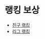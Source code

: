 # 랭킹 보상

- [친구 랭킹](https://github.com/moomin-04/YOLO-2018920056/blob/%EB%9E%AD%ED%82%B9_%EB%9E%AD%ED%82%B9%EB%B3%B4%EC%83%81_%EC%B9%9C%EA%B5%AC%EB%9E%AD%ED%82%B9/%EC%9C%A0%EC%8A%B9%EB%A6%AC/2018920031_%EC%9C%A0%EC%8A%B9%EB%A6%AC/%EB%9E%AD%ED%82%B9%EB%B3%B4%EC%83%81_%EC%B9%9C%EA%B5%AC%EB%9E%AD%ED%82%B9.md)
- [리그 랭킹](https://github.com/moomin-04/YOLO-2018920056/blob/%EB%9E%AD%ED%82%B9_%EB%9E%AD%ED%82%B9%EB%B3%B4%EC%83%81_%EB%A6%AC%EA%B7%B8%EB%9E%AD%ED%82%B9/%EC%9C%A0%EC%8A%B9%EB%A6%AC/2018920031_%EC%9C%A0%EC%8A%B9%EB%A6%AC/%EB%9E%AD%ED%82%B9%EB%B3%B4%EC%83%81_%EB%A6%AC%EA%B7%B8%EB%9E%AD%ED%82%B9.md)
